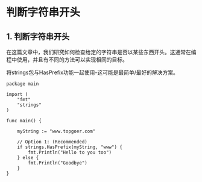 # 判断字符串开头

## 1. 判断字符串开头 <a id="&#x5224;&#x65AD;&#x5B57;&#x7B26;&#x4E32;&#x5F00;&#x5934;"></a>

在这篇文章中，我们研究如何检查给定的字符串是否以某些东西开头。这通常在编程中使用，并且有不同的方法可以实现相同的目标。

将strings包与HasPrefix功能一起使用-这可能是最简单/最好的解决方案。

```text
package main

import (
    "fmt"
    "strings"
)

func main() {

    myString := "www.topgoer.com"

    // Option 1: (Recommended)
    if strings.HasPrefix(myString, "www") {
        fmt.Println("Hello to you too")
    } else {
        fmt.Println("Goodbye")
    }
}
```

